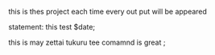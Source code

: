 this is thes project
each time every out put will be appeared 

statement: 
this test $date;

this is may zettai tukuru 
tee comamnd is great ;